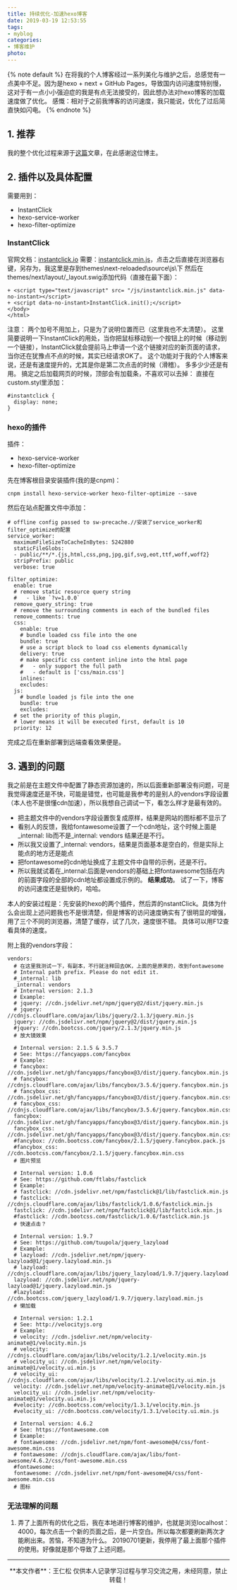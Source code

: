 ```yaml
---
title: 持续优化-加速hexo博客
date: 2019-03-19 12:53:55
tags:
- myblog
categories:
- 博客维护
photo:
---
```


{% note default %}
在将我的个人博客经过一系列美化与维护之后，总感觉有一点美中不足。因为是hexo + next + GitHub Pages，导致国内访问速度特别慢，这对于有一点小小强迫症的我是有点无法接受的，因此想办法对hexo博客的加载速度做了优化。
感慨：相对于之前我博客的访问速度，我只能说，优化了过后简直快如闪电。
{% endnote %}

<!-- more -->
## 1. 推荐
我的整个优化过程来源于<a href="https://reuixiy.github.io/technology/computer/computer-aided-art/2018/05/30/speed-up-hexo.html">这篇</a>文章，在此感谢这位博主。

## 2. 插件以及具体配置
需要用到：
- InstantClick
- hexo-service-worker
- hexo-filter-optimize

### InstantClick
官网文档：<a href="http://instantclick.io/">instantclick.io</a>
需要：<a href="http://instantclick.io/v3.1.0/instantclick.min.js">instantclick.min.js</a>，点击之后直接在浏览器右键，另存为，我这里是存到themes\next-reloaded\source\js\下
然后在themes/next/layout/\_layout.swig添加代码（直接在最下面）：
```
+ <script type="text/javascript" src= "/js/instantclick.min.js" data-no-instant></script>
+ <script data-no-instant>InstantClick.init();</script>
</body>
</html>
```
注意： 两个加号不用加上，只是为了说明位置而已（这里我也不太清楚）。
这里简要说明一下InstantClick的用处，当你把鼠标移动到一个按钮上的时候（移动到一个链接），InstantClick就会提前马上申请一个这个链接对应的新页面的请求，当你还在犹豫点不点的时候，其实已经请求OK了。
这个功能对于我的个人博客来说，还是有速度提升的，尤其是你是第二次点击的时候（滑稽）。
多多少少还是有用。
搞定之后加载网页的时候，顶部会有加载条，不喜欢可以去掉：
直接在custom.styl里添加：
```
#instantclick {
  display: none;
}
```

### hexo的插件
插件：
- hexo-service-worker
- hexo-filter-optimize

先在博客根目录安装插件(我的是cnpm)：
```
cnpm install hexo-service-worker hexo-filter-optimize --save
```
然后在站点配置文件中添加：
```
# offline config passed to sw-precache.//安装了service_worker和filter_optimize的配置
service_worker:
  maximumFileSizeToCacheInBytes: 5242880
  staticFileGlobs:
  - public/**/*.{js,html,css,png,jpg,gif,svg,eot,ttf,woff,woff2}
  stripPrefix: public
  verbose: true

filter_optimize:
  enable: true
  # remove static resource query string
  #   - like `?v=1.0.0`
  remove_query_string: true
  # remove the surrounding comments in each of the bundled files
  remove_comments: true
  css:
    enable: true
    # bundle loaded css file into the one
    bundle: true
    # use a script block to load css elements dynamically
    delivery: true
    # make specific css content inline into the html page
    #   - only support the full path
    #   - default is ['css/main.css']
    inlines:
    excludes:
  js:
    # bundle loaded js file into the one
    bundle: true
    excludes:
  # set the priority of this plugin,
  # lower means it will be executed first, default is 10
  priority: 12
```

完成之后在重新部署到远端查看效果便是。

## 3. 遇到的问题
我之前是在主题文件中配置了静态资源加速的，所以后面重新部署没有问题，可是我觉得速度还是不快，可能是错觉，也可能是我参考的是别人的vendors字段设置（本人也不是很懂cdn加速），所以我想自己调试一下，看怎么样才是最有效的。
- 把主题文件中的vendors字段设置恢复成原样，结果是网站的图标都不显示了
- 看别人的反馈，我给fontawesome设置了一个cdn地址，这个时候上面是_internal: lib而不是_internal: vendors
结果还是不行。
- 所以我又设置了_internal: vendors，结果是页面基本是空白的，但是实际上能点的地方还是能点
- 把fontawesome的cdn地址换成了主题文件中自带的示例，还是不行。
- 所以我就试着在_internal:后面是vendors的基础上把fontawesome包括在内的前面字段的全部的cdn地址都设置成示例的。
**结果成功**。
试了一下，博客的访问速度还是挺快的，哈哈。

本人的安装过程是：先安装的hexo的两个插件，然后弄的nstantClick。具体为什么会出现上述问题我也不是很清楚，但是博客的访问速度确实有了很明显的增强，用了三个不同的浏览器，清楚了缓存，试了几次，速度很不错。
具体可以用F12查看具体的速度。

附上我的vendors字段：
```
vendors:
  # 在这里我测试一下，有副本，不行就注释回去OK，上面的是原来的，改到fontawesome
  # Internal path prefix. Please do not edit it.
  #_internal: lib
  _internal: vendors
  # Internal version: 2.1.3
  # Example:
  # jquery: //cdn.jsdelivr.net/npm/jquery@2/dist/jquery.min.js
  # jquery: //cdnjs.cloudflare.com/ajax/libs/jquery/2.1.3/jquery.min.js
  jquery: //cdn.jsdelivr.net/npm/jquery@2/dist/jquery.min.js
  #jquery: //cdn.bootcss.com/jquery/2.1.3/jquery.min.js
  # 放大镜效果
  
  # Internal version: 2.1.5 & 3.5.7
  # See: https://fancyapps.com/fancybox
  # Example:
  # fancybox: //cdn.jsdelivr.net/gh/fancyapps/fancybox@3/dist/jquery.fancybox.min.js
  # fancybox: //cdnjs.cloudflare.com/ajax/libs/fancybox/3.5.6/jquery.fancybox.min.js
  # fancybox_css: //cdn.jsdelivr.net/gh/fancyapps/fancybox@3/dist/jquery.fancybox.min.css
  # fancybox_css: //cdnjs.cloudflare.com/ajax/libs/fancybox/3.5.6/jquery.fancybox.min.css
  fancybox: //cdn.jsdelivr.net/gh/fancyapps/fancybox@3/dist/jquery.fancybox.min.js
  fancybox_css: //cdn.jsdelivr.net/gh/fancyapps/fancybox@3/dist/jquery.fancybox.min.css
  #fancybox: //cdn.bootcss.com/fancybox/2.1.5/jquery.fancybox.pack.js
  #fancybox_css: //cdn.bootcss.com/fancybox/2.1.5/jquery.fancybox.min.css
  # 图片预览

  # Internal version: 1.0.6
  # See: https://github.com/ftlabs/fastclick
  # Example:
  # fastclick: //cdn.jsdelivr.net/npm/fastclick@1/lib/fastclick.min.js
  # fastclick: //cdnjs.cloudflare.com/ajax/libs/fastclick/1.0.6/fastclick.min.js
  fastclick: //cdn.jsdelivr.net/npm/fastclick@1/lib/fastclick.min.js
  #fastclick: //cdn.bootcss.com/fastclick/1.0.6/fastclick.min.js
  # 快速点击？

  # Internal version: 1.9.7
  # See: https://github.com/tuupola/jquery_lazyload
  # Example:
  # lazyload: //cdn.jsdelivr.net/npm/jquery-lazyload@1/jquery.lazyload.min.js
  # lazyload: //cdnjs.cloudflare.com/ajax/libs/jquery_lazyload/1.9.7/jquery.lazyload.min.js
  lazyload: //cdn.jsdelivr.net/npm/jquery-lazyload@1/jquery.lazyload.min.js
  #lazyload: //cdn.bootcss.com/jquery_lazyload/1.9.7/jquery.lazyload.min.js
  # 懒加载

  # Internal version: 1.2.1
  # See: http://velocityjs.org
  # Example:
  # velocity: //cdn.jsdelivr.net/npm/velocity-animate@1/velocity.min.js
  # velocity: //cdnjs.cloudflare.com/ajax/libs/velocity/1.2.1/velocity.min.js
  # velocity_ui: //cdn.jsdelivr.net/npm/velocity-animate@1/velocity.ui.min.js
  # velocity_ui: //cdnjs.cloudflare.com/ajax/libs/velocity/1.2.1/velocity.ui.min.js
  velocity: //cdn.jsdelivr.net/npm/velocity-animate@1/velocity.min.js
  velocity_ui: //cdn.jsdelivr.net/npm/velocity-animate@1/velocity.ui.min.js
  #velocity: //cdn.bootcss.com/velocity/1.3.1/velocity.min.js
  #velocity_ui: //cdn.bootcss.com/velocity/1.3.1/velocity.ui.min.js

  # Internal version: 4.6.2
  # See: https://fontawesome.com
  # Example:
  # fontawesome: //cdn.jsdelivr.net/npm/font-awesome@4/css/font-awesome.min.css
  # fontawesome: //cdnjs.cloudflare.com/ajax/libs/font-awesome/4.6.2/css/font-awesome.min.css
  #fontawesome:
  fontawesome: //cdn.jsdelivr.net/npm/font-awesome@4/css/font-awesome.min.css
  # 图标
```
### 无法理解的问题
1. 弄了上面所有的优化之后，我在本地进行博客的维护，也就是浏览localhost：4000，每次点击一个新的页面之后，是一片空白。所以每次都要刷新两次才能刷出来。苦恼，不知道为什么。
20190701更新，我停用了最上面那个插件的使用。好像就是那个导致了上述问题。
--- 

<div align="center">
	**本文作者**：王仁松
	仅供本人记录学习过程与学习交流之用，未经同意，禁止转载！
</div>